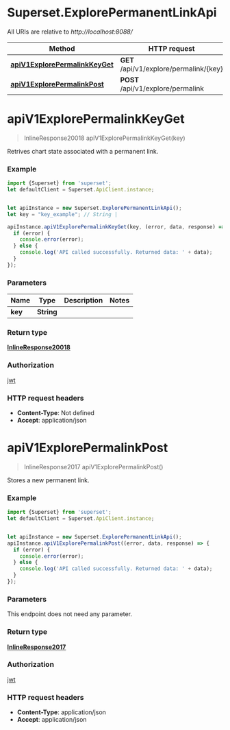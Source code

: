 # Superset.ExplorePermanentLinkApi

All URIs are relative to *http://localhost:8088/*

Method | HTTP request | Description
------------- | ------------- | -------------
[**apiV1ExplorePermalinkKeyGet**](ExplorePermanentLinkApi.md#apiV1ExplorePermalinkKeyGet) | **GET** /api/v1/explore/permalink/{key} | 
[**apiV1ExplorePermalinkPost**](ExplorePermanentLinkApi.md#apiV1ExplorePermalinkPost) | **POST** /api/v1/explore/permalink | 

<a name="apiV1ExplorePermalinkKeyGet"></a>
# **apiV1ExplorePermalinkKeyGet**
> InlineResponse20018 apiV1ExplorePermalinkKeyGet(key)



Retrives chart state associated with a permanent link.

### Example
```javascript
import {Superset} from 'superset';
let defaultClient = Superset.ApiClient.instance;


let apiInstance = new Superset.ExplorePermanentLinkApi();
let key = "key_example"; // String | 

apiInstance.apiV1ExplorePermalinkKeyGet(key, (error, data, response) => {
  if (error) {
    console.error(error);
  } else {
    console.log('API called successfully. Returned data: ' + data);
  }
});
```

### Parameters

Name | Type | Description  | Notes
------------- | ------------- | ------------- | -------------
 **key** | **String**|  | 

### Return type

[**InlineResponse20018**](InlineResponse20018.md)

### Authorization

[jwt](../README.md#jwt)

### HTTP request headers

 - **Content-Type**: Not defined
 - **Accept**: application/json

<a name="apiV1ExplorePermalinkPost"></a>
# **apiV1ExplorePermalinkPost**
> InlineResponse2017 apiV1ExplorePermalinkPost()



Stores a new permanent link.

### Example
```javascript
import {Superset} from 'superset';
let defaultClient = Superset.ApiClient.instance;


let apiInstance = new Superset.ExplorePermanentLinkApi();
apiInstance.apiV1ExplorePermalinkPost((error, data, response) => {
  if (error) {
    console.error(error);
  } else {
    console.log('API called successfully. Returned data: ' + data);
  }
});
```

### Parameters
This endpoint does not need any parameter.

### Return type

[**InlineResponse2017**](InlineResponse2017.md)

### Authorization

[jwt](../README.md#jwt)

### HTTP request headers

 - **Content-Type**: application/json
 - **Accept**: application/json


